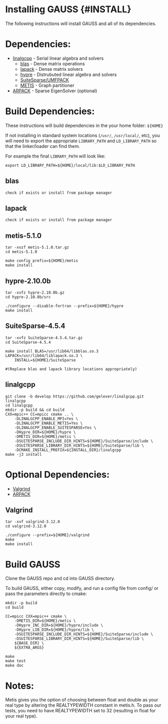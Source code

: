 <!-- BHEADER ++++++++++++++++++++++++++++++++++++++++++++++++++++++++++++++++++
 +
 + Copyright (c) 2018, Lawrence Livermore National Security, LLC.
 + Produced at the Lawrence Livermore National Laboratory.
 + LLNL-CODE-759464. All Rights reserved. See file COPYRIGHT for details.
 +
 + This file is part of GAUSS. For more information and source code
 + availability, see https://www.github.com/gelever/GAUSS.
 +
 + GAUSS is free software; you can redistribute it and/or modify it under the
 + terms of the GNU Lesser General Public License (as published by the Free
 + Software Foundation) version 2.1 dated February 1999.
 +
 +++++++++++++++++++++++++++++++++++++++++++++++++++++++++++++++++++ EHEADER -->

Installing GAUSS            {#INSTALL}
==========

The following instructions will install GAUSS and all of its
dependencies.

# Dependencies:

* [linalgcpp](https://github.com/gelever/linalgcpp)  - Serial linear algebra and solvers
   * [blas](http://www.netlib.org/blas/) - Dense matrix operations
   * [lapack](http://www.netlib.org/lapack/) - Dense matrix solvers
   * [hypre](https://github.com/LLNL/hypre) - Distrubuted linear algebra and solvers
   * [SuiteSparse/UMFPACK](http://faculty.cse.tamu.edu/davis/suitesparse.html)
   * [METIS](http://glaros.dtc.umn.edu/gkhome/metis/metis/overview) - Graph partitioner
* [ARPACK](https://www.caam.rice.edu/software/ARPACK/) - Sparse EigenSolver (optional)

# Build Dependencies:

These instructions will build dependencies in the your home folder: `${HOME}`

If not installing in standard system locations (`/usr/`, `/usr/local/`, etc),
you will need to export the appropriate `LIBRARY_PATH` and `LD_LIBRARY_PATH`
so that the linker/loader can find them.

For example the final `LIBRARY_PATH` will look like:

    export LD_LIBRARY_PATH=${HOME}/local/lib:$LD_LIBRARY_PATH


## blas

    check if exists or install from package manager

## lapack

    check if exists or install from package manager

## metis-5.1.0

    tar -xvzf metis-5.1.0.tar.gz
    cd metis-5.1.0

    make config prefix=${HOME}/metis
    make install

## hypre-2.10.0b

    tar -xvfz hypre-2.10.0b.gz
    cd hypre-2.10.0b/src

    ./configure --disable-fortran --prefix=${HOME}/hypre
    make install

## SuiteSparse-4.5.4

    tar -xvfz SuiteSparse-4.5.4.tar.gz
    cd SuiteSparse-4.5.4

    make install BLAS=/usr/lib64/libblas.so.3 LAPACK=/usr/lib64/liblapack.so.3 \
        INSTALL=${HOME}/SuiteSparse

    #(Replace blas and lapack library locations appropriately)

## linalgcpp
    
    git clone -b develop https://github.com/gelever/linalgcpp.git linalgcpp
    cd linalgcpp
    mkdir -p build && cd build
    CXX=mpic++ CC=mpicc cmake .. \
        -DLINALGCPP_ENABLE_MPI=Yes \
        -DLINALGCPP_ENABLE_METIS=Yes \
        -DLINALGCPP_ENABLE_SUITESPARSE=Yes \
        -DHypre_DIR=${HOME}/hypre \
        -DMETIS_DIR=${HOME}/metis \
        -DSUITESPARSE_INCLUDE_DIR_HINTS=${HOME}/SuiteSparse/include \
        -DSUITESPARSE_LIBRARY_DIR_HINTS=${HOME}/SuiteSparse/lib \
        -DCMAKE_INSTALL_PREFIX=${INSTALL_DIR}/linalgcpp
    make -j3 install

# Optional Dependencies:

* [Valgrind](http://valgrind.org/)
* [ARPACK](https://www.caam.rice.edu/software/ARPACK/)

## Valgrind

    tar -xvf valgrind-3.12.0
    cd valgrind-3.12.0

    ./configure --prefix=${HOME}/valgrind
    make
    make install

# Build GAUSS

Clone the GAUSS repo and cd into GAUSS directory.

To build GAUSS, either copy, modify, and run a config file from config/
or pass the parameters directly to cmake:

    mkdir -p build
    cd build

    CC=mpicc CXX=mpic++ cmake \
        -DMETIS_DIR=${HOME}/metis \
        -DHypre_INC_DIR=${HOME}/hypre/include \
        -DHypre_LIB_DIR=${HOME}/hypre/lib \
        -DSUITESPARSE_INCLUDE_DIR_HINTS=${HOME}/SuiteSparse/include \
        -DSUITESPARSE_LIBRARY_DIR_HINTS=${HOME}/SuiteSparse/lib \
        ${BASE_DIR} \
        ${EXTRA_ARGS}

    make
    make test
    make doc

# Notes:

Metis gives you the option of choosing between float and double
as your real type by altering the REALTYPEWIDTH constant in
metis.h. To pass our tests, you need to have REALTYPEWIDTH set to 32
(resulting in float for your real type).

